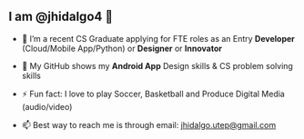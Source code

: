 
## I am @jhidalgo4 👋 

- 👀 I’m a recent CS Graduate applying for FTE roles as an Entry **Developer** (Cloud/Mobile App/Python) or **Designer** or **Innovator**
 
- 🔭 My GitHub shows my **Android App** Design skills & CS problem solving skills
 
- ⚡ Fun fact: I love to play Soccer, Basketball and Produce Digital Media (audio/video)
 
- 📫 Best way to reach me is through email: jhidalgo.utep@gmail.com

